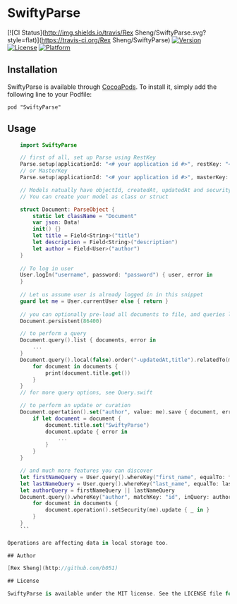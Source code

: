 # SwiftyParse

[![CI Status](http://img.shields.io/travis/Rex Sheng/SwiftyParse.svg?style=flat)](https://travis-ci.org/Rex Sheng/SwiftyParse)
[![Version](https://img.shields.io/cocoapods/v/SwiftyParse.svg?style=flat)](http://cocoadocs.org/docsets/SwiftyParse)
[![License](https://img.shields.io/cocoapods/l/SwiftyParse.svg?style=flat)](http://cocoadocs.org/docsets/SwiftyParse)
[![Platform](https://img.shields.io/cocoapods/p/SwiftyParse.svg?style=flat)](http://cocoadocs.org/docsets/SwiftyParse)

## Installation

SwiftyParse is available through [CocoaPods](http://cocoapods.org). To install
it, simply add the following line to your Podfile:

    pod "SwiftyParse"


## Usage

```swift
    import SwiftyParse

    // first of all, set up Parse using RestKey
    Parse.setup(applicationId: "<# your application id #>", restKey: "<# rest key #>")
    // or MasterKey
    Parse.setup(applicationId: "<# your application id #>", masterKey: "<# master key #>")

    // Models natually have objectId, createdAt, updatedAt and security fields. And File, User, Installation, Push models are already defined for you.
    // You can create your model as class or struct

    struct Document: ParseObject {
    	static let className = "Document"
    	var json: Data!
    	init() {}
    	let title = Field<String>("title")
    	let description = Field<String>("description")
    	let author = Field<User>("author")
    }
    
    // To log in user
    User.logIn("username", password: "password") { user, error in
    }
    
    // Let us assume user is already logged in in this snippet
    guard let me = User.currentUser else { return }
    
    // you can optionally pre-load all documents to file, and queries later on will be performed locally as much as possible.
    Document.persistent(86400)

    // to perform a query
    Document.query().list { documents, error in
        ...
    }
    Document.query().local(false).order("-updatedAt,title").relatedTo(me, key: "master_piece").list { documents, error in
        for document in documents {
            print(document.title.get())
        }
    }
    // for more query options, see Query.swift

    // to perform an update or curation
    Document.opertation().set("author", value: me).save { document, error in 
        if let document = document {
            document.title.set("SwiftyParse")
            document.update { error in
                ...
            }
        }
    }

    // and much more features you can discover
    let firstNameQuery = User.query().whereKey("first_name", equalTo: firstName).whereKey("birth", greaterThan: birth)
    let lastNameQuery = User.query().whereKey("last_name", equalTo: lastName).whereKey("birth", greaterThan: birth)
    let authorQuery = firstNameQuery || lastNameQuery
    Document.query().whereKey("author", matchKey: "id", inQuery: authorQuery).get { documents, error in
        for document in documents {
            document.operation().setSecurity(me).update { _ in }
        }
    }
    ```
    
Operations are affecting data in local storage too.

## Author

[Rex Sheng](http://github.com/b051)

## License

SwiftyParse is available under the MIT license. See the LICENSE file for more info.

